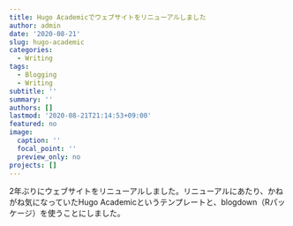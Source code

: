 ```yaml
---
title: Hugo Academicでウェブサイトをリニューアルしました
author: admin
date: '2020-08-21'
slug: hugo-academic
categories:
  - Writing
tags:
  - Blogging
  - Writing
subtitle: ''
summary: ''
authors: []
lastmod: '2020-08-21T21:14:53+09:00'
featured: no
image:
  caption: ''
  focal_point: ''
  preview_only: no
projects: []
---
```


2年ぶりにウェブサイトをリニューアルしました。リニューアルにあたり、かねがね気になっていたHugo Academicというテンプレートと、blogdown（Rパッケージ）を使うことにしました。